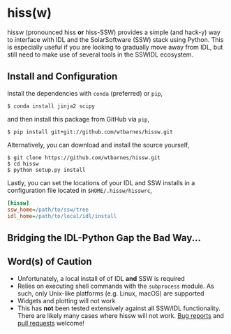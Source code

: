 # hiss(w)
hissw (pronounced hiss **or** hiss-SSW) provides a simple (and hack-y) way to interface with IDL and the SolarSoftware (SSW) stack using Python. This is especially useful if you are looking to gradually move away from IDL, but still need to make use of several tools in the SSWIDL ecosystem.

## Install and Configuration
Install the dependencies with `conda` (preferred) or `pip`,

```shell
$ conda install jinja2 scipy
```

and then install this package from GitHub via `pip`,

```shell
$ pip install git+git://github.com/wtbarnes/hissw.git
```

Alternatively, you can download and install the source yourself,

```shell
$ git clone https://github.com/wtbarnes/hissw.git
$ cd hissw
$ python setup.py install
```

Lastly, you can set the locations of your IDL and SSW installs in a configuration file located in `$HOME/.hissw/hisswrc`,

```ini
[hissw]
ssw_home=/path/to/ssw/tree
idl_home=/path/to/local/idl/install
```

## Bridging the IDL-Python Gap the Bad Way...

## Word(s) of Caution
* Unfortunately, a local install of of IDL **and** SSW is required
* Relies on executing shell commands with the `subprocess` module. As such, only Unix-like platforms (e.g. Linux, macOS) are supported
* Widgets and plotting will not work
* This has **not** been tested extensively against all SSW/IDL functionality. There are likely many cases where hissw will not work. [Bug reports](https://github.com/wtbarnes/hissw/issues) and [pull requests](https://github.com/wtbarnes/hissw/pulls) welcome!

